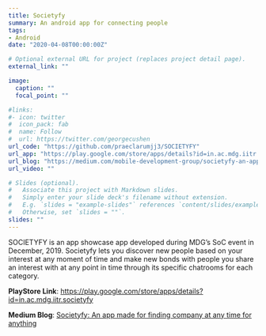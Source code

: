 ```yaml
---
title: Societyfy
summary: An android app for connecting people
tags:
- Android
date: "2020-04-08T00:00:00Z"

# Optional external URL for project (replaces project detail page).
external_link: ""

image:
  caption: ""
  focal_point: ""

#links:
#- icon: twitter
#  icon_pack: fab
#  name: Follow
#  url: https://twitter.com/georgecushen
url_code: "https://github.com/praeclarumjj3/SOCIETYFY"
url_app: "https://play.google.com/store/apps/details?id=in.ac.mdg.iitr.societyfy"
url_blog: "https://medium.com/mobile-development-group/societyfy-an-app-made-for-finding-company-at-anytime-for-anything-842e18151551"
url_video: ""

# Slides (optional).
#   Associate this project with Markdown slides.
#   Simply enter your slide deck's filename without extension.
#   E.g. `slides = "example-slides"` references `content/slides/example-slides.md`.
#   Otherwise, set `slides = ""`.
slides: ""
---
```


SOCIETYFY is an app showcase app developed during MDG’s SoC event in December, 2019. Societyfy lets you discover new people based on your interest at any moment of time and make new bonds with people you share an interest with at any point in time through its specific chatrooms for each category.

**PlayStore Link**: https://play.google.com/store/apps/details?id=in.ac.mdg.iitr.societyfy

**Medium Blog**: [ Societyfy: An app made for finding company at any time for anything](https://medium.com/mobile-development-group/societyfy-an-app-made-for-finding-company-at-anytime-for-anything-842e18151551)